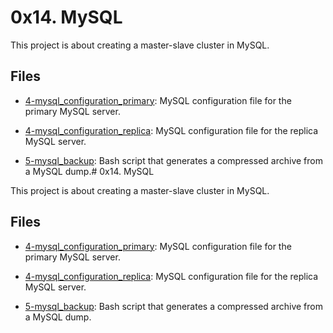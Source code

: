 # 0x14. MySQL

This project is about creating a master-slave cluster in MySQL.

## Files

- [4-mysql_configuration_primary](./4-mysql_configuration_primary): MySQL configuration file for the primary MySQL server.

- [4-mysql_configuration_replica](./4-mysql_configuration_replica): MySQL configuration file for the replica MySQL server.

- [5-mysql_backup](./5-mysql_backup): Bash script that generates a compressed archive from a MySQL dump.# 0x14. MySQL

This project is about creating a master-slave cluster in MySQL.

## Files

- [4-mysql_configuration_primary](./4-mysql_configuration_primary): MySQL configuration file for the primary MySQL server.

- [4-mysql_configuration_replica](./4-mysql_configuration_replica): MySQL configuration file for the replica MySQL server.

- [5-mysql_backup](./5-mysql_backup): Bash script that generates a compressed archive from a MySQL dump.
